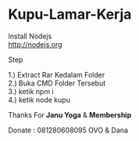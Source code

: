 # Kupu-Lamar-Kerja
Install Nodejs<br>
http://nodejs.org

Step

1.) Extract Rar Kedalam Folder<br>
2.) Buka CMD Folder Tersebut<br>
3.) ketik npm i<br>
4.) ketik node kupu<br>

Thanks For <b>Janu Yoga</b> & <b>Membership</b>

Donate : 081280608095 OVO & Dana
